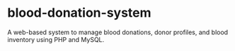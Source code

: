 # blood-donation-system
A web-based system to manage blood donations, donor profiles, and blood inventory using PHP and MySQL.

